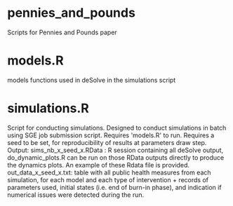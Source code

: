 # pennies_and_pounds
Scripts for Pennies and Pounds paper

# models.R
models functions used in deSolve in the simulations script

# simulations.R
Script for conducting simulations. Designed to conduct simulations in batch using SGE job submission script.
Requires 'models.R' to run.
Requires a seed to be set, for reproducibility of results at parameters draw step. 
Output:
sims_nb_x_seed_x.RData : R session containing all deSolve output, do_dynamic_plots.R can be run on those RData outputs directly to produce the dynamics plots. An example of these Rdata file is provided.
out_data_x_seed_x.txt: table with all public health measures from each simulation, for each model and each type of intervention + records of parameters used, initial states (i.e. end of burn-in phase), and indication if numerical issues were detected during the run.

